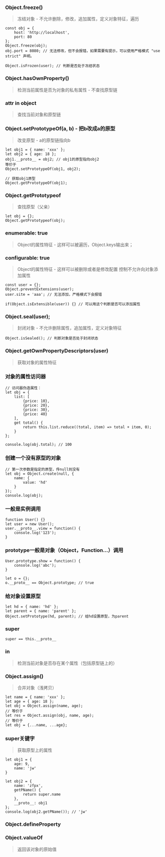 ### Object.freeze()
> 冻结对象 -  不允许删除，修改，追加属性，定义对象特征，遍历

```
const obj = {
	host: 'http://localhost',
	port: 80
};
Object.freeze(obj);
obj.port = 8080; // 无法修改，但不会报错，如果需要有提示，可以使用严格模式 "use strict" 声明。
```

```
Object.isFrozen(user); // 判断是否处于冻结状态
```

### Object.hasOwnProperty()
> 检测当前属性是否为对象的私有属性 - 不查找原型链

### attr in object
> 查找当前对象和原型链

### Object.setPrototypeOf(a, b) - 把b改成a的原型
> 改变原型  - a的原型链指向b
```
let obj1 = { name: 'xxx' };
let obj2 = { age: 18 };
obj1.__proto__ = obj2; // obj1的原型指向obj2
等价于
Object.setPrototypeOf(obj1, obj2);

// 获取obj1原型
Object.getPrototypeOf(obj1);
```

### Object.getPrototypeof
> 查找原型（父亲）

```
let obj = {};
Object.getPrototypeof(obj);
```

### enumerable: true
> Object的属性特征 - 这样可以被遍历，Object.keys输出来；

### configurable: true
> Object的属性特征 - 这样可以被删除或者是修改配置
> 控制不允许向对象添加属性

```
const user = {};
Object.preventExtensions(user);
user.site = 'aaa'; // 无法添加，严格模式下会报错

if(Object.isExtensible(user)) {} // 可以用这个判断是否可以添加属性
```

### Object.seal(user); 
> 封闭对象 - 不允许删除属性，追加属性，定义对象特征

```
Object.isSealed(); // 判断对象是否处于封闭状态
```

### Object.getOwnPropertyDescriptors(user)
> 获取对象的属性特征

### 对象的属性访问器

```
// 访问器伪造属性：
let obj = {
	list: [
		{price: 10},
		{price: 20},
		{price: 30},
		{price: 40}
	],
	get total() {
		return this.list.reduce((total, item) => total + item, 0);
	}
};

console.log(obj.total); // 100
```

### 创建一个没有原型的对象

```
// 第一次参数是指定的原型，传null则没有
let obj = Object.create(null, {
	name: {
		value: 'hd'
	}
});
console.log(obj);
```

### 一般是实例调用

```
function User() {}
let user = new User();
user.__proto__.view = function() {
	console.log('123');
}
```

### prototype一般是对象（Object，Function...）调用

```
User.prototype.show = function() {
	console.log('abc');
}
```

```
let o = {};
o.__proto__ == Object.prototype; // true
```

### 给对象设置原型

```
let hd = { name: 'hd' };
let parent = { name: 'parent' };
Object.setPrototype(hd, parent); // 给hd设置原型，为parent
```

### super	

```
super == this.__proto__
```

### in
> 检测当前对象是否存在某个属性（包括原型链上的）

### Object.assign()
> 合并对象（浅拷贝）

```
let name = { name: 'xxx' };
let age = { age: 18 };
let obj = Object.assign(name, age);
// 等价于
let res = Object.assign(obj, name, age);
// 等价于
let obj = {...name, ...age};
```

### super关键字
> 获取原型上的属性

```
let obj1 = {
	age: 9,
	name: 'jw'
}

let obj2 = {
	name: 'zfpx',
	getPName() {
		return super.name
	},
	__proto__: obj1
};
console.log(obj2.getPName()); // 'jw'
```

### Object.defineProperty

### Object.valueOf
> 返回该对象的原始值